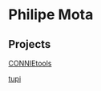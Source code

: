 # Philipe Mota

## Projects 

[CONNIEtools](https://github.com/PhMota/CONNIEtools)

[tupi](https://github.com/PhMota/phmota.github.io/tupi.md)

